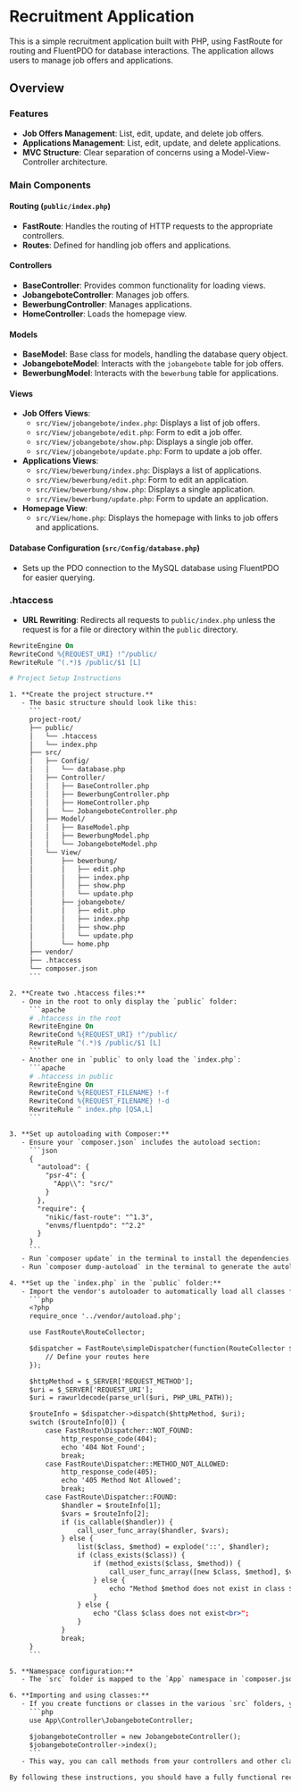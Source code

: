 # Recruitment Application

This is a simple recruitment application built with PHP, using FastRoute for routing and FluentPDO for database interactions. The application allows users to manage job offers and applications.

## Overview

### Features

- **Job Offers Management**: List, edit, update, and delete job offers.
- **Applications Management**: List, edit, update, and delete applications.
- **MVC Structure**: Clear separation of concerns using a Model-View-Controller architecture.

### Main Components

#### Routing (`public/index.php`)

- **FastRoute**: Handles the routing of HTTP requests to the appropriate controllers.
- **Routes**: Defined for handling job offers and applications.

#### Controllers

- **BaseController**: Provides common functionality for loading views.
- **JobangeboteController**: Manages job offers.
- **BewerbungController**: Manages applications.
- **HomeController**: Loads the homepage view.

#### Models

- **BaseModel**: Base class for models, handling the database query object.
- **JobangeboteModel**: Interacts with the `jobangebote` table for job offers.
- **BewerbungModel**: Interacts with the `bewerbung` table for applications.

#### Views

- **Job Offers Views**:
  - `src/View/jobangebote/index.php`: Displays a list of job offers.
  - `src/View/jobangebote/edit.php`: Form to edit a job offer.
  - `src/View/jobangebote/show.php`: Displays a single job offer.
  - `src/View/jobangebote/update.php`: Form to update a job offer.
- **Applications Views**:
  - `src/View/bewerbung/index.php`: Displays a list of applications.
  - `src/View/bewerbung/edit.php`: Form to edit an application.
  - `src/View/bewerbung/show.php`: Displays a single application.
  - `src/View/bewerbung/update.php`: Form to update an application.
- **Homepage View**:
  - `src/View/home.php`: Displays the homepage with links to job offers and applications.

#### Database Configuration (`src/Config/database.php`)

- Sets up the PDO connection to the MySQL database using FluentPDO for easier querying.

### .htaccess

- **URL Rewriting**: Redirects all requests to `public/index.php` unless the request is for a file or directory within the `public` directory.

```apache
RewriteEngine On
RewriteCond %{REQUEST_URI} !^/public/
RewriteRule ^(.*)$ /public/$1 [L]

# Project Setup Instructions

1. **Create the project structure.**
   - The basic structure should look like this:
     ```
     project-root/
     ├── public/
     │   └── .htaccess
     │   └── index.php
     ├── src/
     │   ├── Config/
     │   │   └── database.php
     │   ├── Controller/
     │   │   ├── BaseController.php
     │   │   ├── BewerbungController.php
     │   │   ├── HomeController.php
     │   │   └── JobangeboteController.php
     │   ├── Model/
     │   │   ├── BaseModel.php
     │   │   ├── BewerbungModel.php
     │   │   └── JobangeboteModel.php
     │   └── View/
     │       ├── bewerbung/
     │       │   ├── edit.php
     │       │   ├── index.php
     │       │   ├── show.php
     │       │   └── update.php
     │       ├── jobangebote/
     │       │   ├── edit.php
     │       │   ├── index.php
     │       │   ├── show.php
     │       │   └── update.php
     │       └── home.php
     ├── vendor/
     ├── .htaccess
     └── composer.json
     ```

2. **Create two .htaccess files:**
   - One in the root to only display the `public` folder:
     ```apache
     # .htaccess in the root
     RewriteEngine On
     RewriteCond %{REQUEST_URI} !^/public/
     RewriteRule ^(.*)$ /public/$1 [L]
     ```
   - Another one in `public` to only load the `index.php`:
     ```apache
     # .htaccess in public
     RewriteEngine On
     RewriteCond %{REQUEST_FILENAME} !-f
     RewriteCond %{REQUEST_FILENAME} !-d
     RewriteRule ^ index.php [QSA,L]
     ```

3. **Set up autoloading with Composer:**
   - Ensure your `composer.json` includes the autoload section:
     ```json
     {
       "autoload": {
         "psr-4": {
           "App\\": "src/"
         }
       },
       "require": {
         "nikic/fast-route": "^1.3",
         "envms/fluentpdo": "^2.2"
       }
     }
     ```
   - Run `composer update` in the terminal to install the dependencies.
   - Run `composer dump-autoload` in the terminal to generate the autoload files.

4. **Set up the `index.php` in the `public` folder:**
   - Import the vendor's autoloader to automatically load all classes from `src`:
     ```php
     <?php
     require_once '../vendor/autoload.php';

     use FastRoute\RouteCollector;

     $dispatcher = FastRoute\simpleDispatcher(function(RouteCollector $r) {
         // Define your routes here
     });

     $httpMethod = $_SERVER['REQUEST_METHOD'];
     $uri = $_SERVER['REQUEST_URI'];
     $uri = rawurldecode(parse_url($uri, PHP_URL_PATH));

     $routeInfo = $dispatcher->dispatch($httpMethod, $uri);
     switch ($routeInfo[0]) {
         case FastRoute\Dispatcher::NOT_FOUND:
             http_response_code(404);
             echo '404 Not Found';
             break;
         case FastRoute\Dispatcher::METHOD_NOT_ALLOWED:
             http_response_code(405);
             echo '405 Method Not Allowed';
             break;
         case FastRoute\Dispatcher::FOUND:
             $handler = $routeInfo[1];
             $vars = $routeInfo[2];
             if (is_callable($handler)) {
                 call_user_func_array($handler, $vars);
             } else {
                 list($class, $method) = explode('::', $handler);
                 if (class_exists($class)) {
                     if (method_exists($class, $method)) {
                         call_user_func_array([new $class, $method], $vars);
                     } else {
                         echo "Method $method does not exist in class $class<br>";
                     }
                 } else {
                     echo "Class $class does not exist<br>";
                 }
             }
             break;
     }
     ```

5. **Namespace configuration:**
   - The `src` folder is mapped to the `App` namespace in `composer.json`. This means any class in `src/Controller`, `src/Model`, etc., should be under the `App\Controller`, `App\Model`, and respective namespaces.

6. **Importing and using classes:**
   - If you create functions or classes in the various `src` folders, you need to import them into `index.php` by assigning them to a variable. For example:
     ```php
     use App\Controller\JobangeboteController;

     $jobangeboteController = new JobangeboteController();
     $jobangeboteController->index();
     ```
   - This way, you can call methods from your controllers and other classes through these variables.

By following these instructions, you should have a fully functional recruitment application with job offer and application management capabilities.
